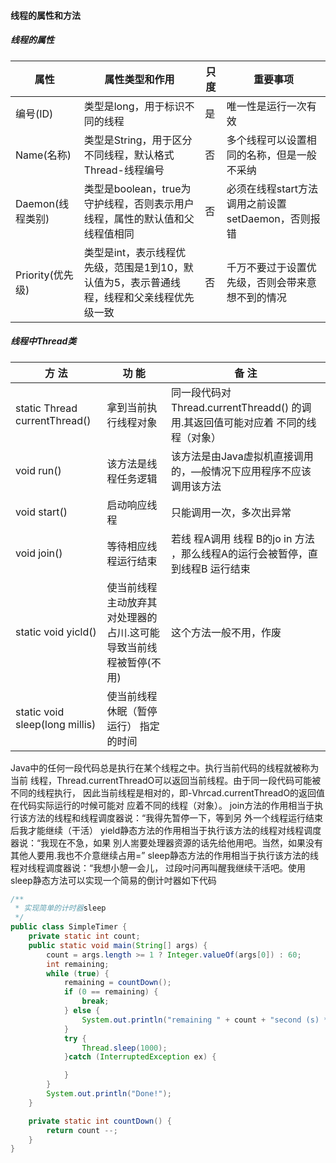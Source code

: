 #### 线程的属性和方法
##### 线程的属性
| 属性  | 属性类型和作用  | 只度  | 重要事项 |
|  ----  | ---- |  ----  | ---- |
| 编号(ID)  | 类型是long，用于标识不同的线程 |  是 |  唯一性是运行一次有效 |
| Name(名称)  | 类型是String，用于区分不同线程，默认格式Thread-线程编号 |  否 |  多个线程可以设置相同的名称，但是一般不采纳 |
| Daemon(线程类别)  |类型是boolean，true为守护线程，否则表示用户线程，属性的默认值和父线程值相同 |  否 |  必须在线程start方法调用之前设置setDaemon，否则报错 |
| Priority(优先级)  | 类型是int，表示线程优先级，范围是1到10，默认值为5，表示普通线程，线程和父亲线程优先级一致 |  否 |  千万不要过于设置优先级，否则会带来意想不到的情况 |

##### 线程中Thread类
| 方 法  | 功 能  | 备 注  |
|  ----  | ---- |  ----  |
|  static Thread <br/>currentThread() | 拿到当前执行线程对象 |   同一段代码对 Thread.currentThreadd() 的调用.其返回值可能对应着 不同的线程（对象） |
|  void run()  | 该方法是线程任务逻辑 |  该方法是由Java虚拟机直接调用的，—般情况下应用程序不应该调用该方法  |
|  void start()  | 启动响应线程 |  只能调用一次，多次出异常  |
|  void join()  | 等待相应线程运行结束 |  若线 程A调用 线程 B的jo in 方法 ，那么线程A的运行会被暂停，直到线程B 运行结束  |
|  static void yicld()  | 使当前线程主动放弃其对处理器的占川.这可能导致当前线程被暂停(不用) |  这个方法一般不用，作废  |
|  static void sleep(long millis)  | 使当前线程休眠（暂停运行） 指定的时间 |    |

Java中的任何一段代码总是执行在某个线程之中。执行当前代码的线程就被称为当前
线程，Thread.currentThreadO可以返回当前线程。由于同一段代码可能被不同的线程执行，
因此当前线程是相对的，即-Vhrcad.currentThreadO的返回值在代码实际运行的吋候可能对
应着不同的线程（对象）。
join方法的作用相当于执行该方法的线程和线程调度器说：“我得先暂停一下，等到另
外一个线程运行结束后我才能继续（干活）
yield静态方法的作用相当于执行该方法的线程对线程调度器说：“我现在不急，如果
別人耑要处理器资源的话先给他用吧。当然，如果没有其他人要用.我也不介意继续占用=”
sleep静态方法的作用相当于执行该方法的线程对线程调度器说：“我想小憩一会儿，
过段吋问再叫醒我继续干活吧。使用sleep静态方法可以实现一个简易的倒计吋器如下代码
```java
/**
 * 实现简单的计时器sleep
 */
public class SimpleTimer {
    private static int count;
    public static void main(String[] args) {
        count = args.length >= 1 ? Integer.valueOf(args[0]) : 60;
        int remaining;
        while (true) {
            remaining = countDown();
            if (0 == remaining) {
                break;
            } else {
                System.out.println("remaining " + count + "second (s) *");
            }
            try {
                Thread.sleep(1000);
            }catch (InterruptedException ex) {

            }
        }
        System.out.println("Done!");
    }

    private static int countDown() {
        return count --;
    }
}
```







